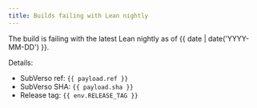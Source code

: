 ```yaml
---
title: Builds failing with Lean nightly
---
```


The build is failing with the latest Lean nightly as of {{ date | date('YYYY-MM-DD') }}.

Details:

 * SubVerso ref: `{{ payload.ref }}`
 * SubVerso SHA: `{{ payload.sha }}`
 * Release tag: `{{ env.RELEASE_TAG }}` 
